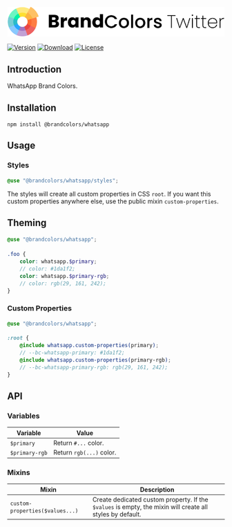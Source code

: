 <div align="center">

![Brand Colors WhatsApp](.github/logo.svg)

</div>

[![Version](https://flat.badgen.net/npm/v/@brandcolors/whatsapp)](https://www.npmjs.com/package/@brandcolors/whatsapp)
[![Download](https://flat.badgen.net/npm/dt/@brandcolors/whatsapp)](https://www.npmjs.com/package/@brandcolors/whatsapp)
[![License](https://flat.badgen.net/npm/license/@brandcolors/whatsapp)](https://www.npmjs.com/package/@brandcolors/whatsapp)

## Introduction

WhatsApp Brand Colors.

## Installation

```shell
npm install @brandcolors/whatsapp
```

## Usage

### Styles

<block-code>

```scss
@use "@brandcolors/whatsapp/styles";
```

</block-code>

The styles will create all custom properties in CSS `root`. If you want this custom properties anywhere else, use the
public mixin `custom-properties`.

## Theming

```scss
@use "@brandcolors/whatsapp";

.foo {
    color: whatsapp.$primary;
    // color: #1da1f2;
    color: whatsapp.$primary-rgb;
    // color: rgb(29, 161, 242);
}
```

### Custom Properties

```scss
@use "@brandcolors/whatsapp";

:root {
    @include whatsapp.custom-properties(primary);
    // --bc-whatsapp-primary: #1da1f2;
    @include whatsapp.custom-properties(primary-rgb);
    // --bc-whatsapp-primary-rgb: rgb(29, 161, 242);
}
```

## API

### Variables

| Variable | Value |
| --- | --- |
| `$primary` | Return `#...` color. |
| `$primary-rgb` | Return `rgb(...)` color. |

### Mixins

| Mixin | Description |
| --- | --- |
| `custom-properties($values...)` | Create dedicated custom property. If the `$values` is empty, the mixin will create all styles by default. |
